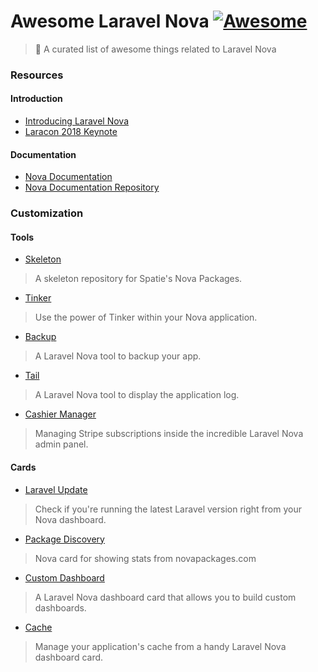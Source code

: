 # Awesome Laravel Nova [![Awesome](https://cdn.rawgit.com/sindresorhus/awesome/d7305f38d29fed78fa85652e3a63e154dd8e8829/media/badge.svg)](https://github.com/sindresorhus/awesome)

> 🎉 A curated list of awesome things related to Laravel Nova

### Resources

#### Introduction

* [Introducing Laravel Nova](https://medium.com/@taylorotwell/introducing-laravel-nova-7df0c9f67273)
* [Laracon 2018 Keynote](https://www.youtube.com/watch?v=pLcM3mpZSV0)

#### Documentation

* [Nova Documentation](https://nova.laravel.com/docs/1.0/installation.html)
* [Nova Documentation Repository](https://github.com/laravel/nova-docs) 

### Customization

#### Tools

* [Skeleton](https://github.com/spatie/skeleton-nova-tool)

> A skeleton repository for Spatie's Nova Packages.

* [Tinker](https://github.com/beyondcode/nova-tinker-tool)

> Use the power of Tinker within your Nova application.

* [Backup](https://github.com/spatie/nova-backup-tool)

> A Laravel Nova tool to backup your app.

* [Tail](https://github.com/spatie/nova-tail-tool)

> A Laravel Nova tool to display the application log.

* [Cashier Manager](https://github.com/themsaid/nova-cashier-manager)

> Managing Stripe subscriptions inside the incredible Laravel Nova admin panel.

#### Cards

* [Laravel Update](https://github.com/beyondcode/nova-laravel-update-card)

> Check if you're running the latest Laravel version right from your Nova dashboard.

* [Package Discovery](https://github.com/tightenco/nova-package-discovery)

> Nova card for showing stats from novapackages.com

* [Custom Dashboard](https://github.com/beyondcode/nova-custom-dashboard-card)

> A Laravel Nova dashboard card that allows you to build custom dashboards.

* [Cache](https://github.com/dannyvink/nova-cache-card)

> Manage your application's cache from a handy Laravel Nova dashboard card.
